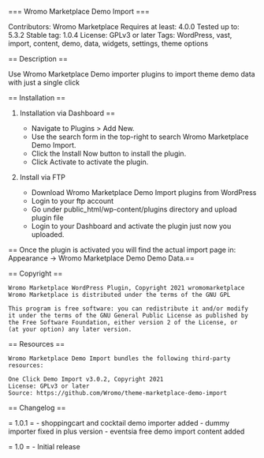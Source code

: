 <p>=== Wromo Marketplace Demo Import ===</p>
Contributors: Wromo Marketplace
Requires at least: 4.0.0
Tested up to: 5.3.2
Stable tag: 1.0.4
License: GPLv3 or later
Tags: WordPress, vast, import, content, demo, data, widgets, settings, theme options

== Description ==

Use Wromo Marketplace Demo importer plugins to import theme demo data with just a single click


== Installation ==
1. Installation via Dashboard ==
	- Navigate to Plugins > Add New.
	- Use the search form in the top-right to search Wromo Marketplace Demo Import.
	- Click the Install Now button to install the plugin.
	- Click Activate to activate the plugin.

2. Install via FTP
	- Download Wromo Marketplace Demo Import plugins from WordPress
	- Login to your ftp account
	- Go under public_html/wp-content/plugins directory and upload plugin file
	- Login to your Dashboard and activate the plugin just now you uploaded.


== Once the plugin is activated you will find the actual import page in: Appearance -> Wromo Marketplace Demo Demo Data.==

== Copyright ==

	Wromo Marketplace WordPress Plugin, Copyright 2021 wromomarketplace
	Wromo Marketplace is distributed under the terms of the GNU GPL

	This program is free software: you can redistribute it and/or modify
	it under the terms of the GNU General Public License as published by
	the Free Software Foundation, either version 2 of the License, or
	(at your option) any later version.

== Resources ==

	Wromo Marketplace Demo Import bundles the following third-party resources:

	One Click Demo Import v3.0.2, Copyright 2021
	License: GPLv3 or later
	Source: https://github.com/Wromo/theme-marketplace-demo-import

== Changelog ==

= 1.0.1 =
	- shoppingcart and cocktail demo importer added
	- dummy importer fixed in plus version
	- eventsia free demo import content added

= 1.0 =
	- Initial release
